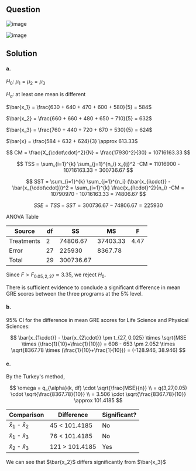 ## Question

![image](https://github.com/user-attachments/assets/3204db46-6ee9-43fa-88d9-e8a0928fefd8)

![image](https://github.com/user-attachments/assets/bd12b14c-4e6d-42c2-9ade-9eeed0cf1872)

## Solution

#### a.

$H_0$: $\mu_1 = \mu_2 = \mu_3$

$H_a$: at least one mean is different

$\bar{x_1} = \frac{630 + 640 + 470 + 600 + 580}{5} = 584$

$\bar{x_2} = \frac{660 + 660 + 480 + 650 + 710}{5} = 632$

$\bar{x_3} = \frac{760 + 440 + 720 + 670 + 530}{5} = 624$

$\bar{x} = \frac{584 + 632 + 624}{3} \approx 613.33$

$$
CM = \frac{X_{\cdot\cdot}^2}{N} = \frac{17930^2}{30} = 10716163.33
$$

$$
TSS = \sum_{i=1}^{k} \sum_{j=1}^{n_i} x_{ij}^2 -CM = 11016900 - 10716163.33 = 300736.67
$$

$$
SST = \sum_{i=1}^{k} \sum_{j=1}^{n_i} (\bar{x_{i\cdot}} - \bar{x_{\cdot\cdot}})^2 = \sum_{i=1}^{k} \frac{x_{i\cdot}^2}{n_i} -CM = 10790970 - 10716163.33 = 74806.67
$$

$$
SSE = TSS - SST = 300736.67 - 74806.67 = 225930
$$

ANOVA Table

| Source      | df  | SS         | MS         | F     |
|-------------|-----|------------|------------|-------|
| Treatments  | 2   | 74806.67   | 37403.33   | 4.47  |
| Error       | 27  | 225930     | 8367.78    |       |
| Total       | 29  | 300736.67  |            |       |

Since $F > F_{0.05, 2, 27} \approx 3.35$, we reject $H_0$.

There is sufficient evidence to conclude a significant difference in mean GRE scores between the three programs at the 5% level.

#### b. 

95% CI for the difference in mean GRE scores for Life Science and Physical Sciences:

$$
\bar{x_{1\cdot}} - \bar{x_{2\cdot}} \pm t_{27, 0.025} \times \sqrt{MSE \times (\frac{1}{10}+\frac{1}{10})}
= 608 - 653 \pm 2.052 \times \sqrt{8367.78 \times (\frac{1}{10}+\frac{1}{10})}
= (-128.946, 38.946)
$$

#### c. 

By the Turkey's method,

$$
\omega = q_{\alpha}(k, df) \cdot \sqrt{\frac{MSE}{n}} \\ = q(3,27,0.05) \cdot \sqrt{\frac{8367.78}{10}} \\ = 3.506 \cdot \sqrt{\frac{8367.78}{10}} \approx 101.4185
$$

| Comparison                | Difference          | Significant?  |
|---------------------------|---------------------|---------------|
| $\bar{x}_1$ - $\bar{x}_2$ | 45 < 101.4185       | No            |
| $\bar{x}_1$ - $\bar{x}_3$ | 76 < 101.4185       | No            |
| $\bar{x}_2$ - $\bar{x}_3$ | 121 > 101.4185      | Yes           |

We can see that $\bar{x_2}$ differs significantly from $\bar{x_3}$
